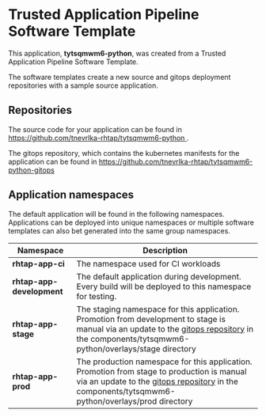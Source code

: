 # Trusted Application Pipeline Software Template

This application, **tytsqmwm6-python**, was created from a Trusted Application Pipeline Software Template.

The software templates create a new source and gitops deployment repositories with a sample source application. 

## Repositories

The source code for your application can be found in [https://github.com/tnevrlka-rhtap/tytsqmwm6-python ](https://github.com/tnevrlka-rhtap/tytsqmwm6-python ).
 
The gitops repository, which contains the kubernetes manifests for the application can be found in 
[https://github.com/tnevrlka-rhtap/tytsqmwm6-python-gitops ](https://github.com/tnevrlka-rhtap/tytsqmwm6-python-gitops ) 

## Application namespaces 

The default application will be found in the following namespaces. Applications can be deployed into unique namespaces or multiple software templates can also bet generated into the same group namespaces.  

|  Namespace   |  Description   |  
| -------- | -------- |
| **rhtap-app-ci** | The namespace used for CI workloads |
| **rhtap-app-development** | The default application during development. Every build will be deployed to this namespace for testing. |
| **rhtap-app-stage** | The staging namespace for this application. Promotion from development to stage is manual via an update to the [gitops repository](https://github.com/tnevrlka-rhtap/tytsqmwm6-python-gitops ) in the components/tytsqmwm6-python/overlays/stage directory |
| **rhtap-app-prod** | The production namespace for this application. Promotion from stage to production is manual via an update to the [gitops repository](https://github.com/tnevrlka-rhtap/tytsqmwm6-python-gitops ) in the components/tytsqmwm6-python/overlays/prod directory |